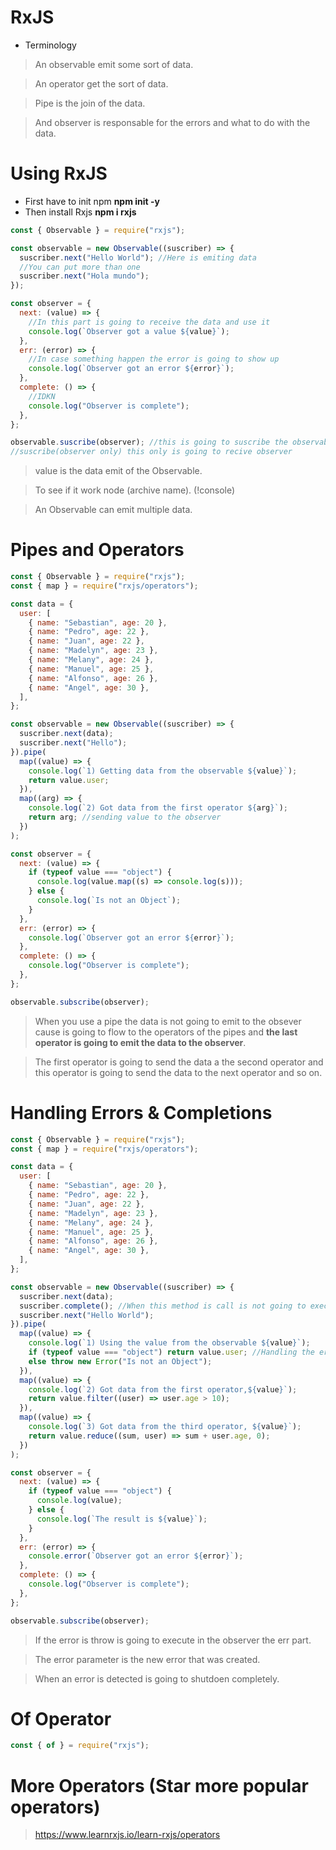 # RxJS

- Terminology

> An observable emit some sort of data.

> An operator get the sort of data.

> Pipe is the join of the data.

> And observer is responsable for the errors and what to do with the data.

# Using RxJS

- First have to init npm **npm init -y**
- Then install Rxjs **npm i rxjs**

```js
const { Observable } = require("rxjs");

const observable = new Observable((suscriber) => {
  suscriber.next("Hello World"); //Here is emiting data
  //You can put more than one
  suscriber.next("Hola mundo");
});

const observer = {
  next: (value) => {
    //In this part is going to receive the data and use it
    console.log(`Observer got a value ${value}`);
  },
  err: (error) => {
    //In case something happen the error is going to show up
    console.log(`Observer got an error ${error}`);
  },
  complete: () => {
    //IDKN
    console.log("Observer is complete");
  },
};

observable.suscribe(observer); //this is going to suscribe the observable to the observer
//suscribe(observer only) this only is going to recive observer
```

> value is the data emit of the Observable.

> To see if it work node (archive name). (!console)

> An Observable can emit multiple data.

# Pipes and Operators

```js
const { Observable } = require("rxjs");
const { map } = require("rxjs/operators");

const data = {
  user: [
    { name: "Sebastian", age: 20 },
    { name: "Pedro", age: 22 },
    { name: "Juan", age: 22 },
    { name: "Madelyn", age: 23 },
    { name: "Melany", age: 24 },
    { name: "Manuel", age: 25 },
    { name: "Alfonso", age: 26 },
    { name: "Angel", age: 30 },
  ],
};

const observable = new Observable((suscriber) => {
  suscriber.next(data);
  suscriber.next("Hello");
}).pipe(
  map((value) => {
    console.log(`1) Getting data from the observable ${value}`);
    return value.user;
  }),
  map((arg) => {
    console.log(`2) Got data from the first operator ${arg}`);
    return arg; //sending value to the observer
  })
);

const observer = {
  next: (value) => {
    if (typeof value === "object") {
      console.log(value.map((s) => console.log(s)));
    } else {
      console.log(`Is not an Object`);
    }
  },
  err: (error) => {
    console.log(`Observer got an error ${error}`);
  },
  complete: () => {
    console.log("Observer is complete");
  },
};

observable.subscribe(observer);
```

> When you use a pipe the data is not going to emit to the obsever cause is going to flow to the operators of the pipes and **the last operator is going to emit the data to the observer**.

> The first operator is going to send the data a the second operator and this operator is going to send the data to the next operator and so on.

# Handling Errors & Completions

```js
const { Observable } = require("rxjs");
const { map } = require("rxjs/operators");

const data = {
  user: [
    { name: "Sebastian", age: 20 },
    { name: "Pedro", age: 22 },
    { name: "Juan", age: 22 },
    { name: "Madelyn", age: 23 },
    { name: "Melany", age: 24 },
    { name: "Manuel", age: 25 },
    { name: "Alfonso", age: 26 },
    { name: "Angel", age: 30 },
  ],
};

const observable = new Observable((suscriber) => {
  suscriber.next(data);
  suscriber.complete(); //When this method is call is not going to execute the others.
  suscriber.next("Hello World");
}).pipe(
  map((value) => {
    console.log(`1) Using the value from the observable ${value}`);
    if (typeof value === "object") return value.user; //Handling the error
    else throw new Error("Is not an Object");
  }),
  map((value) => {
    console.log(`2) Got data from the first operator,${value}`);
    return value.filter((user) => user.age > 10);
  }),
  map((value) => {
    console.log(`3) Got data from the third operator, ${value}`);
    return value.reduce((sum, user) => sum + user.age, 0);
  })
);

const observer = {
  next: (value) => {
    if (typeof value === "object") {
      console.log(value);
    } else {
      console.log(`The result is ${value}`);
    }
  },
  err: (error) => {
    console.error(`Observer got an error ${error}`);
  },
  complete: () => {
    console.log("Observer is complete");
  },
};

observable.subscribe(observer);
```

> If the error is throw is going to execute in the observer the err part.

> The error parameter is the new error that was created.

> When an error is detected is going to shutdoen completely.

# Of Operator

```js
const { of } = require("rxjs");
```

# More Operators (Star more popular operators)

> https://www.learnrxjs.io/learn-rxjs/operators
